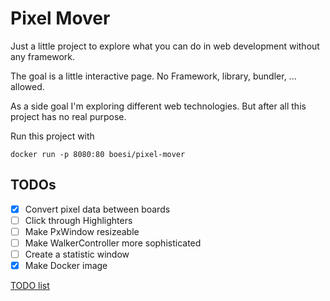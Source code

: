 # Pixel Mover
Just a little project to explore what you can do in web development without any framework.

The goal is a little interactive page. No Framework, library, bundler, ... allowed.

As a side goal I'm exploring different web technologies. But after all this project has no real purpose.

Run this project with

    docker run -p 8080:80 boesi/pixel-mover

## TODOs
- [x] Convert pixel data between boards
- [ ] Click through Highlighters
- [ ] Make PxWindow resizeable
- [ ] Make WalkerController more sophisticated
- [ ] Create a statistic window
- [x] Make Docker image

[TODO list](https://gist.github.com/boesi/79fcb31c6e7efbc30f72d85a0fc97e98)
